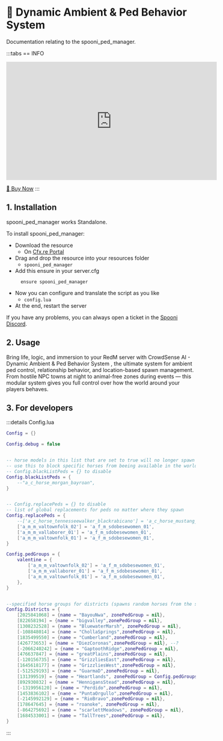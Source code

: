 # 👥 Dynamic Ambient & Ped Behavior System
Documentation relating to the spooni_ped_manager.

:::tabs
== INFO
<iframe width="560" height="315" src="https://dunb17ur4ymx4.cloudfront.net/packages/images/ac6a0c51219a6ecfc4e7920e5ed628ff35ed61d3.png" frameborder="0" allow="accelerometer; autoplay; clipboard-write; encrypted-media; gyroscope; picture-in-picture; web-share" referrerpolicy="strict-origin-when-cross-origin" allowfullscreen></iframe>

<a href="https://tebex.dietrich-development.com//package/6959754?basket=co6ej7-b01c46a21fd8a4008a42681be1a4986b5c630888" class="button-buy">🛒 Buy Now</a>
:::

## 1. Installation
spooni_ped_manager works Standalone.

To install spooni_ped_manager:
- Download the resource
  - On [Cfx.re Portal](https://portal.cfx.re/)
- Drag and drop the resource into your resources folder
  - `spooni_ped_manager`
- Add this ensure in your server.cfg
  ```
    ensure spooni_ped_manager
  ```
- Now you can configure and translate the script as you like
  - `config.lua`
- At the end, restart the server

If you have any problems, you can always open a ticket in the [Spooni Discord](https://discord.gg/spooni).

## 2. Usage
Bring life, logic, and immersion to your RedM server with CrowdSense AI - Dynamic Ambient & Ped Behavior System , the ultimate system for ambient ped control, relationship behavior, and location-based spawn management.
From hostile NPC towns at night to animal-free zones during events — this modular system gives you full control over how the world around your players behaves.

## 3. For developers

:::details Config.lua
```lua
Config = {}

Config.debug = false


-- horse models in this list that are set to true will no longer spawn in the world as wild horses
-- use this to block specific horses from beeing available in the world
-- Config.blackListPeds = {} to disable
Config.blackListPeds = {
    --"a_c_horse_morgan_bayroan",
}


-- Config.replacePeds = {} to disable
-- list of global replacements for peds no matter where they spawn
Config.replacePeds = {
    --['a_c_horse_tennesseewalker_blackrabicano'] = 'a_c_horse_mustang_grullodun',
    ['a_m_m_valtownfolk_02'] = 'a_f_m_sdobesewomen_01',
    ['a_m_m_vallaborer_01'] = 'a_f_m_sdobesewomen_01',
    ['a_m_m_valtownfolk_01'] = 'a_f_m_sdobesewomen_01',
}

Config.pedGroups = {
    valentine = {
        ['a_m_m_valtownfolk_02'] = 'a_f_m_sdobesewomen_01',
        ['a_m_m_vallaborer_01'] = 'a_f_m_sdobesewomen_01', 
        ['a_m_m_valtownfolk_01'] = 'a_f_m_sdobesewomen_01',   
    },
}


--specified horse groups for districts (spawns random horses from the specified group) - so you define which horse group should spawn at which location/district
Config.Districts = {
	[2025841068] = {name = "BayouNwa", zonePedGroup = nil},
	[822658194] = {name = "bigvalley",zonePedGroup = nil},
	[1308232528] = {name = "BluewaterMarsh", zonePedGroup = nil},
	[-108848014] = {name = "ChollaSprings",zonePedGroup = nil},
	[1835499550] = {name = "Cumberland",zonePedGroup = nil},
	[426773653] = {name = "DiezCoronas",zonePedGroup = nil}, --?
	[-2066240242] = {name = "GaptoothRidge",zonePedGroup = nil},
	[476637847] = {name = "greatPlains",zonePedGroup = nil},
	[-120156735] = {name = "GrizzliesEast",zonePedGroup = nil},
	[1645618177] = {name = "GrizzliesWest",zonePedGroup = nil},
	[-512529193] = {name = "GuarmaD",zonePedGroup = nil},
	[131399519] = {name = "Heartlands", zonePedGroup = Config.pedGroups.valentine},
	[892930832] = {name = "HennigansStead",zonePedGroup = nil},
	[-1319956120] = {name = "Perdido",zonePedGroup = nil},
	[1453836102] = {name = "PuntaOrgullo",zonePedGroup = nil},
	[-2145992129] = {name = "RioBravo",zonePedGroup = nil},
	[178647645] = {name = "roanoke", zonePedGroup = nil},
	[-864275692] = {name = "scarlettMeadows", zonePedGroup = nil},
	[1684533001] = {name = "TallTrees",zonePedGroup = nil},
}
```
:::